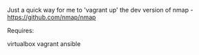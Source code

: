 Just a quick way for me to 'vagrant up' the dev version of nmap - https://github.com/nmap/nmap

Requires:

virtualbox
vagrant
ansible
